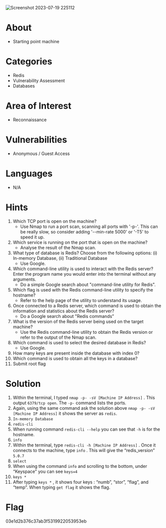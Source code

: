 ![Screenshot 2023-07-19 225112](https://github.com/securepadawan/Hack_The_Box/assets/66234098/1bda241d-f885-4355-8384-aff62e5c7f35)

# About

- Starting point machine

# Categories

- Redis
- Vulnerability Assessment
- Databases

# Area of Interest

- Reconnaissance

# Vulnerabilities

- Anonymous / Guest Access

# Languages

- N/A

# Hints

1. Which TCP port is open on the machine?
    - Use Nmap to run a port scan, scanning all ports with '-p-'. This can be really slow, so consider adding '--min-rate 5000' or '-T5' to speed it up.
2. Which service is running on the port that is open on the machine?
    - Analyse the result of the Nmap scan.
3. What type of database is Redis? Choose from the following options: (i) In-memory Database, (ii) Traditional Database
    - Use Google.
4. Which command-line utility is used to interact with the Redis server? Enter the program name you would enter into the terminal without any arguments.
    - Do a simple Google search about "command-line utility for Redis".
5. Which flag is used with the Redis command-line utility to specify the hostname?
    - Refer to the help page of the utility to understand its usage.
6. Once connected to a Redis server, which command is used to obtain the information and statistics about the Redis server?
    - Do a Google search about "Redis commands”
7. What is the version of the Redis server being used on the target machine?
    - Use the Redis command-line utility to obtain the Redis version or refer to the output of the Nmap scan.
8. Which command is used to select the desired database in Redis?
    - Use Google.
9. How many keys are present inside the database with index 0?
10. Which command is used to obtain all the keys in a database?
11. Submit root flag

# Solution

1. Within the terminal, I typed `nmap -p- -sV [Machine IP Address]` . This output `6379/tcp open`. The `-p-` command lists the ports. 
2. Again, using the same command ask the solution above `nmap -p- -sV [Machine IP Address]` it shows the server as `redis`.
3. `In-memory Database`
4. `redis-cli`
5. When running command `redis-cli --help` you can see that `-h` is for the hostname.
6. `info`
7. Within the terminal, type `redis-cli -h [Machine IP Address]` . Once it connects to the machine, type `info` . This will give the “redis_version” `5.0.7`
8. `select`
9. When using the command `info` and scrolling to the bottom, under “Keyspace” you can see `keys=4`
10. `keys *`
11. After typing `keys *` , it shows four keys : “numb”, “stor”, “flag”, and “temp”. When typing `get flag` it shows the flag.

# Flag

03e1d2b376c37ab3f5319922053953eb
